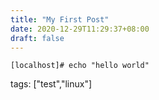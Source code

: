 ```yaml
---
title: "My First Post"
date: 2020-12-29T11:29:37+08:00
draft: false
---
```

```
[localhost]# echo "hello world"
```
tags: ["test","linux"]
